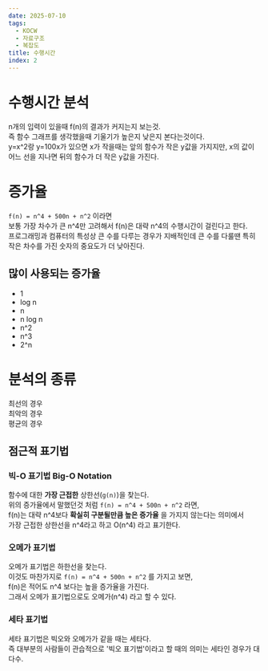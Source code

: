 ```yaml
---
date: 2025-07-10
tags:
  - KOCW
  - 자료구조
  - 복잡도
title: 수행시간
index: 2
---
```


# 수행시간 분석

n개의 입력이 있을때 f(n)의 결과가 커지는지 보는것.  
즉 함수 그래프를 생각했을때 기울기가 높은지 낮은지 본다는것이다.  
y=x^2랑 y=100x가 있으면 x가 작을때는 앞의 함수가 작은 y값을 가지지만, x의 값이 어느 선을 지나면 뒤의 함수가 더 작은 y값을 가진다.

# 증가율

`f(n) = n^4 + 500n + n^2` 이라면  
보통 가장 차수가 큰 n^4만 고려해서 f(n)은 대략 n^4의 수행시간이 걸린다고 한다.  
프로그래밍과 컴퓨터의 특성상 큰 수를 다루는 경우가 지배적인데 큰 수를 다룰땐 특히 작은 차수를 가진 숫자의 중요도가 더 낮아진다.

## 많이 사용되는 증가율

- 1
- log n
- n
- n log n
- n^2
- n^3
- 2^n

# 분석의 종류

최선의 경우  
최악의 경우  
평균의 경우

## 점근적 표기법

### 빅-O 표기법 Big-O Notation

함수에 대한 **가장 근접한** 상한선(`g(n)`)을 찾는다.  
위의 증가율에서 말했던것 처럼 `f(n) = n^4 + 500n + n^2` 라면,  
f(n)는 대략 n^4보다 **확실히 구분될만큼 높은 증가율** 을 가지지 않는다는 의미에서  
가장 근접한 상한선을 n^4라고 하고 O(n^4) 라고 표기한다.

### 오메가 표기법

오메가 표기법은 하한선을 찾는다.  
이것도 마찬가지로 `f(n) = n^4 + 500n + n^2` 를 가지고 보면,  
f(n)은 적어도 n^4 보다는 높을 증가율을 가진다.  
그래서 오메가 표기법으로도 오메가(n^4) 라고 할 수 있다.

### 세타 표기법

세타 표기법은 빅오와 오메가가 같을 때는 세타다.  
즉 대부분의 사람들이 관습적으로 '빅오 표기법'이라고 할 때의 의미는 세타인 경우가 대다수.
